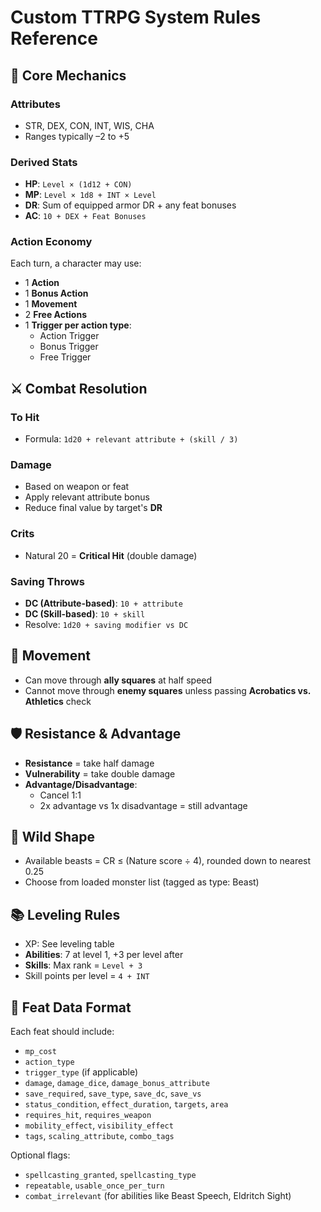 # Custom TTRPG System Rules Reference

## 🎯 Core Mechanics

### Attributes
- STR, DEX, CON, INT, WIS, CHA
- Ranges typically –2 to +5

### Derived Stats
- **HP**: `Level × (1d12 + CON)`
- **MP**: `Level × 1d8 + INT × Level`
- **DR**: Sum of equipped armor DR + any feat bonuses
- **AC**: `10 + DEX + Feat Bonuses`

### Action Economy
Each turn, a character may use:
- 1 **Action**
- 1 **Bonus Action**
- 1 **Movement**
- 2 **Free Actions**
- 1 **Trigger per action type**:
  - Action Trigger
  - Bonus Trigger
  - Free Trigger

## ⚔️ Combat Resolution

### To Hit
- Formula: `1d20 + relevant attribute + (skill / 3)`

### Damage
- Based on weapon or feat
- Apply relevant attribute bonus
- Reduce final value by target's **DR**

### Crits
- Natural 20 = **Critical Hit** (double damage)

### Saving Throws
- **DC (Attribute-based)**: `10 + attribute`
- **DC (Skill-based)**: `10 + skill`
- Resolve: `1d20 + saving modifier vs DC`

## 🔁 Movement
- Can move through **ally squares** at half speed
- Cannot move through **enemy squares** unless passing **Acrobatics vs. Athletics** check

## 🛡 Resistance & Advantage
- **Resistance** = take half damage
- **Vulnerability** = take double damage
- **Advantage/Disadvantage**:
  - Cancel 1:1
  - 2x advantage vs 1x disadvantage = still advantage

## 🧬 Wild Shape
- Available beasts = CR ≤ (Nature score ÷ 4), rounded down to nearest 0.25
- Choose from loaded monster list (tagged as type: Beast)

## 📚 Leveling Rules
- XP: See leveling table
- **Abilities**: 7 at level 1, +3 per level after
- **Skills**: Max rank = `Level + 3`
- Skill points per level = `4 + INT`

## 📖 Feat Data Format
Each feat should include:
- `mp_cost`
- `action_type`
- `trigger_type` (if applicable)
- `damage`, `damage_dice`, `damage_bonus_attribute`
- `save_required`, `save_type`, `save_dc`, `save_vs`
- `status_condition`, `effect_duration`, `targets`, `area`
- `requires_hit`, `requires_weapon`
- `mobility_effect`, `visibility_effect`
- `tags`, `scaling_attribute`, `combo_tags`

Optional flags:
- `spellcasting_granted`, `spellcasting_type`
- `repeatable`, `usable_once_per_turn`
- `combat_irrelevant` (for abilities like Beast Speech, Eldritch Sight)

